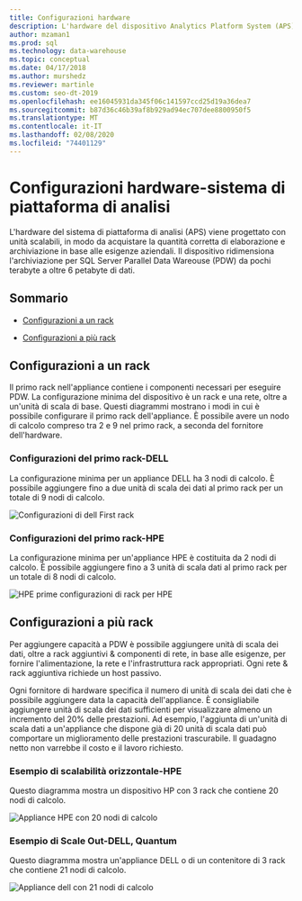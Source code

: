 ```yaml
---
title: Configurazioni hardware
description: L'hardware del dispositivo Analytics Platform System (APS) viene progettato con unità scalabili, in modo da acquistare la quantità corretta di elaborazione e archiviazione in base alle esigenze aziendali. Il dispositivo ridimensiona l'archiviazione per data warehouse parallele da pochi terabyte a oltre 6 petabyte di dati.
author: mzaman1
ms.prod: sql
ms.technology: data-warehouse
ms.topic: conceptual
ms.date: 04/17/2018
ms.author: murshedz
ms.reviewer: martinle
ms.custom: seo-dt-2019
ms.openlocfilehash: ee16045931da345f06c141597ccd25d19a36dea7
ms.sourcegitcommit: b87d36c46b39af8b929ad94ec707dee8800950f5
ms.translationtype: MT
ms.contentlocale: it-IT
ms.lasthandoff: 02/08/2020
ms.locfileid: "74401129"
---
```

# <a name="hardware-configurations---analytics-platform-system"></a>Configurazioni hardware-sistema di piattaforma di analisi
L'hardware del sistema di piattaforma di analisi (APS) viene progettato con unità scalabili, in modo da acquistare la quantità corretta di elaborazione e archiviazione in base alle esigenze aziendali. Il dispositivo ridimensiona l'archiviazione per SQL Server Parallel Data Wareouse (PDW) da pochi terabyte a oltre 6 petabyte di dati.  
  
## <a name="contents"></a>Sommario  
  
-   [Configurazioni a un rack](#section1)  
  
-   [Configurazioni a più rack](#section2)  

  
## <a name="section1"></a>Configurazioni a un rack  
Il primo rack nell'appliance contiene i componenti necessari per eseguire PDW. La configurazione minima del dispositivo è un rack e una rete, oltre a un'unità di scala di base. Questi diagrammi mostrano i modi in cui è possibile configurare il primo rack dell'appliance. È possibile avere un nodo di calcolo compreso tra 2 e 9 nel primo rack, a seconda del fornitore dell'hardware.  
  
### <a name="first-rack-configurations---dell"></a>Configurazioni del primo rack-DELL  
La configurazione minima per un appliance DELL ha 3 nodi di calcolo. È possibile aggiungere fino a due unità di scala dei dati al primo rack per un totale di 9 nodi di calcolo.  
  
![Configurazioni di dell First rack](media/first-rack-configurations-dell.png "Configurazioni di dell First rack")  
  
### <a name="first-rack-configurations---hpe"></a>Configurazioni del primo rack-HPE  
La configurazione minima per un'appliance HPE è costituita da 2 nodi di calcolo. È possibile aggiungere fino a 3 unità di scala dati al primo rack per un totale di 8 nodi di calcolo.  
  
![HPE prime configurazioni di rack per HPE](media/first-rack-configurations-hpe.png "HPE prime configurazioni di rack")  
  
## <a name="section2"></a>Configurazioni a più rack  
Per aggiungere capacità a PDW è possibile aggiungere unità di scala dei dati, oltre a rack aggiuntivi & componenti di rete, in base alle esigenze, per fornire l'alimentazione, la rete e l'infrastruttura rack appropriati. Ogni rete & rack aggiuntiva richiede un host passivo.  
  
Ogni fornitore di hardware specifica il numero di unità di scala dei dati che è possibile aggiungere data la capacità dell'appliance. È consigliabile aggiungere unità di scala dei dati sufficienti per visualizzare almeno un incremento del 20% delle prestazioni. Ad esempio, l'aggiunta di un'unità di scala dati a un'appliance che dispone già di 20 unità di scala dati può comportare un miglioramento delle prestazioni trascurabile. Il guadagno netto non varrebbe il costo e il lavoro richiesto.  
  
### <a name="scale-out-example---hpe"></a>Esempio di scalabilità orizzontale-HPE  
Questo diagramma mostra un dispositivo HP con 3 rack che contiene 20 nodi di calcolo.  
  
![Appliance HPE con 20 nodi di calcolo](media/scale-out-hpe.png "Appliance HPE con 20 nodi di calcolo")  
  
### <a name="scale-out-example---dell-quanta"></a>Esempio di Scale Out-DELL, Quantum  
Questo diagramma mostra un'appliance DELL o di un contenitore di 3 rack che contiene 21 nodi di calcolo.  
  
![Appliance dell con 21 nodi di calcolo](media/scale-out-dell.png "Appliance dell con 21 nodi di calcolo")  
 
